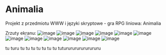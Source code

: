 # Animalia
Projekt z przedmiotu WWW i języki skryptowe - gra RPG liniowa: Animalia

Zrzuty ekranu:
![image](https://user-images.githubusercontent.com/56121193/123823109-2e4c2600-d8fd-11eb-95ad-fe80104c7fc6.png)
![image](https://user-images.githubusercontent.com/56121193/123823390-6f443a80-d8fd-11eb-95b1-e80b64401658.png)
![image](https://user-images.githubusercontent.com/56121193/123823449-7f5c1a00-d8fd-11eb-96d0-3451b158c2a9.png)
![image](https://user-images.githubusercontent.com/56121193/123824678-8d5e6a80-d8fe-11eb-8682-5f1e95c6c7b7.png)
![image](https://user-images.githubusercontent.com/56121193/123824772-9ea77700-d8fe-11eb-9e5d-ef2d5329ce80.png)
![image](https://user-images.githubusercontent.com/56121193/123824889-b5e66480-d8fe-11eb-8664-8d691d8d9861.png)
![image](https://user-images.githubusercontent.com/56121193/123825020-d3b3c980-d8fe-11eb-82fe-5d56705008e8.png)
![image](https://user-images.githubusercontent.com/56121193/123824950-c39bea00-d8fe-11eb-9f62-295be43dde27.png)
![image](https://user-images.githubusercontent.com/56121193/123824152-13c67c80-d8fe-11eb-90dc-817db7935d04.png)
![image](https://user-images.githubusercontent.com/56121193/123823325-5f2c5b00-d8fd-11eb-8448-5f7039df1305.png)
![image](https://user-images.githubusercontent.com/56121193/123824221-22ad2f00-d8fe-11eb-9df9-a5ce7c7ca33c.png)
![image](https://user-images.githubusercontent.com/56121193/123824371-46707500-d8fe-11eb-8a23-29a9b73b40fa.png)



tu turu tu tu tu tu tu tu tu tutururururururururu 
